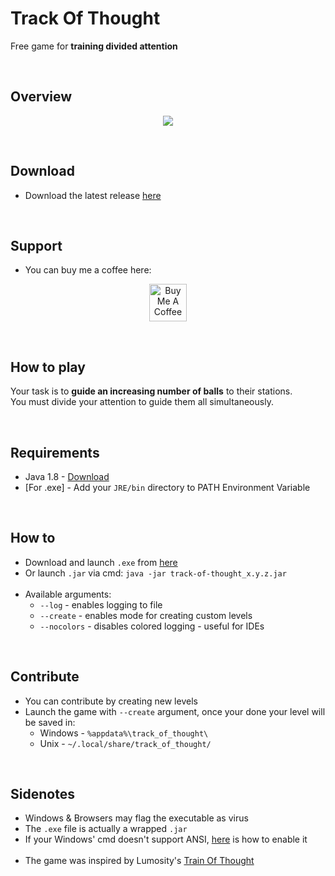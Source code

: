 # Track Of Thought
Free game for **training divided attention**

<br>  

## Overview
<p align="center">
  <img src="https://user-images.githubusercontent.com/25122875/103467666-a91ef480-4d51-11eb-9a19-7948ae0e7f6f.gif">
</p>

<br>

## Download
- Download the latest release [here](http://bit.ly/tot-releases)

<br>

## Support
- You can buy me a coffee here: 
<p align="center">
  <a href="http://bit.ly/github-kofi-button" target="_blank">
    <img src="https://cdn.buymeacoffee.com/buttons/v2/default-yellow.png" alt="Buy Me A Coffee" height="60px">
  </a>  
</p>

<br>

## How to play
Your task is to **guide an increasing number of balls** to their stations.  
You must divide your attention to guide them all simultaneously.

<br>

## Requirements
- Java 1.8 - [Download](https://www.java.com/en/download/)
- [For .exe] - Add your `JRE/bin` directory to PATH Environment Variable

<br>

## How to
- Download and launch `.exe` from [here](http://bit.ly/tot-releases)
- Or launch `.jar` via cmd: `java -jar track-of-thought_x.y.z.jar` <br><br>
- Available arguments:
  - `--log` - enables logging to file
  - `--create` - enables mode for creating custom levels
  - `--nocolors` - disables colored logging - useful for IDEs

<br>

## Contribute
- You can contribute by creating new levels
- Launch the game with `--create` argument, once your done your level will be saved in:
  - Windows - `%appdata%\track_of_thought\`
  - Unix - `~/.local/share/track_of_thought/`

<br>

## Sidenotes
- Windows & Browsers may flag the executable as virus
- The `.exe` file is actually a wrapped `.jar`
- If your Windows' cmd doesn't support ANSI, [here](https://ss64.com/nt/syntax-ansi.html) is how to enable it <br><br>
- The game was inspired by Lumosity's [Train Of Thought](https://www.lumosity.com/app/v4/games/train-of-thought-web)
